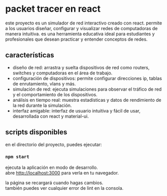 # packet tracer en react

este proyecto es un simulador de red interactivo creado con react. permite a los usuarios diseñar, configurar y visualizar redes de computadoras de manera intuitiva. es una herramienta educativa ideal para estudiantes y profesionales que desean practicar y entender conceptos de redes.

## características

- diseño de red: arrastra y suelta dispositivos de red como routers, switches y computadoras en el área de trabajo.
- configuración de dispositivos: permite configurar direcciones ip, tablas de enrutamiento, vlans y más.
- simulación de red: ejecuta simulaciones para observar el tráfico de red y el comportamiento de los dispositivos.
- análisis en tiempo real: muestra estadísticas y datos de rendimiento de la red durante la simulación.
- interfaz amigable: interfaz de usuario intuitiva y fácil de usar, desarrollada con react y material-ui.

## scripts disponibles

en el directorio del proyecto, puedes ejecutar:

### `npm start`

ejecuta la aplicación en modo de desarrollo.\
abre [http://localhost:3000](http://localhost:3000) para verla en tu navegador.

la página se recargará cuando hagas cambios.\
también puedes ver cualquier error de lint en la consola.
